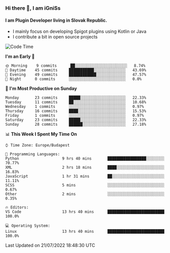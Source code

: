 ### Hi there 👋, I am iGniSs

#### I am Plugin Developer living in Slovak Republic.
- I mainly focus on developing Spigot plugins using Kotlin or Java
- I contribute a bit in open source projects

<!--START_SECTION:waka-->
![Code Time](http://img.shields.io/badge/Code%20Time-840%20hrs%2018%20mins-blue)

**I'm an Early 🐤** 

```text
🌞 Morning    9 commits      ██░░░░░░░░░░░░░░░░░░░░░░░   8.74% 
🌆 Daytime    45 commits     ███████████░░░░░░░░░░░░░░   43.69% 
🌃 Evening    49 commits     ████████████░░░░░░░░░░░░░   47.57% 
🌙 Night      0 commits      ░░░░░░░░░░░░░░░░░░░░░░░░░   0.0%

```
📅 **I'm Most Productive on Sunday** 

```text
Monday       23 commits     █████░░░░░░░░░░░░░░░░░░░░   22.33% 
Tuesday      11 commits     ██░░░░░░░░░░░░░░░░░░░░░░░   10.68% 
Wednesday    1 commits      ░░░░░░░░░░░░░░░░░░░░░░░░░   0.97% 
Thursday     16 commits     ████░░░░░░░░░░░░░░░░░░░░░   15.53% 
Friday       1 commits      ░░░░░░░░░░░░░░░░░░░░░░░░░   0.97% 
Saturday     23 commits     █████░░░░░░░░░░░░░░░░░░░░   22.33% 
Sunday       28 commits     ██████░░░░░░░░░░░░░░░░░░░   27.18%

```


📊 **This Week I Spent My Time On** 

```text
⌚︎ Time Zone: Europe/Budapest

💬 Programming Languages: 
Python                   9 hrs 40 mins       █████████████████░░░░░░░░   70.77% 
XML                      2 hrs 18 mins       ████░░░░░░░░░░░░░░░░░░░░░   16.83% 
JavaScript               1 hr 31 mins        ██░░░░░░░░░░░░░░░░░░░░░░░   11.11% 
SCSS                     5 mins              ░░░░░░░░░░░░░░░░░░░░░░░░░   0.67% 
Other                    2 mins              ░░░░░░░░░░░░░░░░░░░░░░░░░   0.35%

🔥 Editors: 
VS Code                  13 hrs 40 mins      █████████████████████████   100.0%

💻 Operating System: 
Linux                    13 hrs 40 mins      █████████████████████████   100.0%

```


 Last Updated on 21/07/2022 18:48:30 UTC
<!--END_SECTION:waka-->